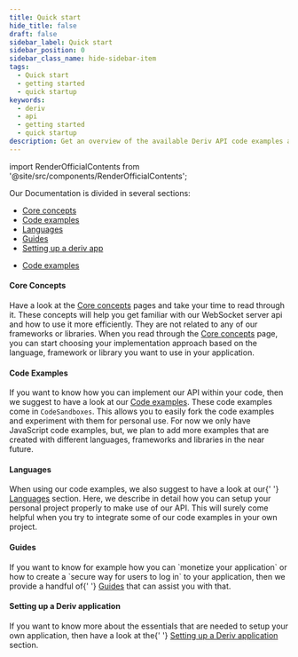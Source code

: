```yaml
---
title: Quick start
hide_title: false
draft: false
sidebar_label: Quick start
sidebar_position: 0
sidebar_class_name: hide-sidebar-item
tags:
  - Quick start
  - getting started
  - quick startup
keywords:
  - deriv
  - api
  - getting started
  - quick startup
description: Get an overview of the available Deriv API code examples and languages, and how to use it to create your trading app.
---
```


import RenderOfficialContents from '@site/src/components/RenderOfficialContents';

Our Documentation is divided in several sections:

<RenderOfficialContents>
  <ul>
    <li>
      <a href='category/core-concepts'>Core concepts</a>
    </li>
    <li>
      <a href='category/code-examples'>Code examples</a>
    </li>
    <li>
      <a href='category/languages'>Languages</a>
    </li>
    <li>
      <a href='category/guides'>Guides</a>
    </li>
    <li>
      <a href='setting-up-a-deriv-application'>Setting up a deriv app</a>
    </li>
  </ul>
  <ul>
    <li>
      <a href='category/code-examples'>Code examples</a>
    </li>
  </ul>
</RenderOfficialContents>

<RenderOfficialContents>
  <h4>Core Concepts</h4>
</RenderOfficialContents>

<RenderOfficialContents>
    Have a look at the <a href='category/core-concepts'>Core concepts</a> pages and take your
    time to read through it. These concepts will help you get familiar with our WebSocket server api
    and how to use it more efficiently. They are not related to any of our frameworks or libraries.
</RenderOfficialContents>

<RenderOfficialContents>
    When you read through the <a href='category/core-concepts'>Core concepts</a> page, you can
    start choosing your implementation approach based on the language, framework or library you want
    to use in your application.
</RenderOfficialContents>

<h4>Code Examples</h4>

If you want to know how you can implement our API within your code, then we suggest to have a look
at our <a href='category/code-examples'>Code examples</a>. These code examples come in
`CodeSandboxes`. This allows you to easily fork the code examples and experiment with them for
personal use. For now we only have JavaScript code examples, but, we plan to add more examples
that are created with different languages, frameworks and libraries in the near future.

<RenderOfficialContents>
  <h4>Languages</h4>
</RenderOfficialContents>

<RenderOfficialContents>
    When using our code examples, we also suggest to have a look at our{' '}
    <a href='category/languages'>Languages</a> section. Here, we describe in detail how you
    can setup your personal project properly to make use of our API. This will surely come helpful
    when you try to integrate some of our code examples in your own project.
</RenderOfficialContents>

<RenderOfficialContents>
  <h4>Guides</h4>
</RenderOfficialContents>

<RenderOfficialContents>
    If you want to know for example how you can `monetize your application` or how to create a
    `secure way for users to log in` to your application, then we provide a handful of{' '}
    <a href='category/guides'>Guides</a> that can assist you with that.
</RenderOfficialContents>

<RenderOfficialContents>
  <h4>Setting up a Deriv application</h4>
</RenderOfficialContents>

<RenderOfficialContents>
    If you want to know more about the essentials that are needed to setup your own application,
    then have a look at the{' '}
    <a href='setting-up-a-deriv-application'>Setting up a Deriv application</a> section.
</RenderOfficialContents>
